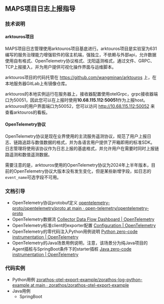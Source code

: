 ## MAPS项目日志上报指导

### 技术说明

#### arktouros项目

MAPS项目日志管理使用arktouros项目基底进行。arktouros项目是实验室为631编写的服务治理能力增强软件的宿主机端，强独立，不依赖与外部api，允许数据使用自有格式、OpenTelemetry协议格式、沈阳遥测格式，通过文件、GRPC、TCP上报接入，并为用户提供可视化操作界面与运维脚本。

arktouros项目的代码托管在 https://github.com/wangminan/arktouros 上，在本地服务器GitLab上有镜像仓库。

arktouros的本地实例运行在服务器上，接收器配置使用otelGrpc，grpc接收器端口为50051，因此您可以在上报时使用**10.68.115.112:50051**作为上报host。arktouros的用户界面端口为50052，您可以访问 http://10.68.115.112:50052 来查看arktouros的看板。

#### OpenTelemetry协议

OpenTelemetry协议是现在业界使用的主流服务遥测协议，规范了用户上报日志、链路追踪与数值数据的格式，并为各语言用户提供了开箱即用的标准SDK。日志管理将使用该协议作为日志上报的基底格式，并允许用户在需要时同时上报链路遥测和数值遥测数据。

需要注意的是，arktouros使用的OpenTelemetry协议为2024年上半年版本，目前的OpenTelemetry协议大版本没有发生变化，但是某些新增字段，如日志的`event_name`可选字段不可用。



### 文档引导

+ OpenTelemetry协议protobuf定义 [opentelemetry-proto/opentelemetry/proto at main · open-telemetry/opentelemetry-proto](https://github.com/open-telemetry/opentelemetry-proto/tree/main/opentelemetry/proto)
+ OpenTelemetry数据流 [Collector Data Flow Dashboard | OpenTelemetry](https://opentelemetry.io/docs/demo/collector-data-flow-dashboard/)
+ OpenTelemetry标准client的exporter配置 [Configuration | OpenTelemetry](https://opentelemetry.io/docs/collector/configuration/#exporters)
+ OpenTelemetry的零代码注入Python用例说明 [Python zero-code instrumentation | OpenTelemetry](https://opentelemetry.io/docs/zero-code/python/)
+ OpenTelemetry的Java场景用例说明，注意，该场景分为纯Java项目的Agent插桩与SpringBoot条件下的starter插桩 [Java zero-code instrumentation | OpenTelemetry](https://opentelemetry.io/docs/zero-code/java/)



### 代码实例

+ Python用例  [zorathos-otel-export-example/zorathos-log-python-example at main · zorathos/zorathos-otel-export-example](https://github.com/zorathos/zorathos-otel-export-example/tree/main/zorathos-log-python-example)
+ Java用例
  + SpringBoot 